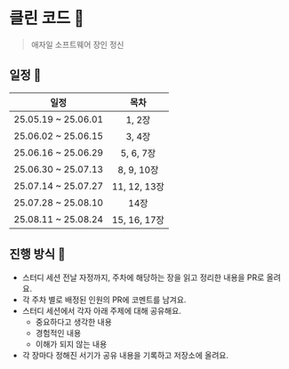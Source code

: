 
# 클린 코드 🧹

> 애자일 소프트웨어 장인 정신


## 일정 📅

|         일정          |     목차      |
|:-------------------:|:-----------:|
| 25.05.19 ~ 25.06.01 |    1, 2장    |
| 25.06.02 ~ 25.06.15 |    3, 4장    |
| 25.06.16 ~ 25.06.29 |  5, 6, 7장   |
| 25.06.30 ~ 25.07.13 |  8, 9, 10장  |
| 25.07.14 ~ 25.07.27 | 11, 12, 13장 |
| 25.07.28 ~ 25.08.10 |     14장     |
| 25.08.11 ~ 25.08.24 | 15, 16, 17장 |

## 진행 방식 🌌

* 스터디 세션 전날 자정까지, 주차에 해당하는 장을 읽고 정리한 내용을 PR로 올려요.
* 각 주차 별로 배정된 인원의 PR에 코멘트를 남겨요.
* 스터디 세션에서 각자 아래 주제에 대해 공유해요.
  + 중요하다고 생각한 내용
  + 경험적인 내용
  + 이해가 되지 않는 내용
* 각 장마다 정해진 서기가 공유 내용을 기록하고 저장소에 올려요.
